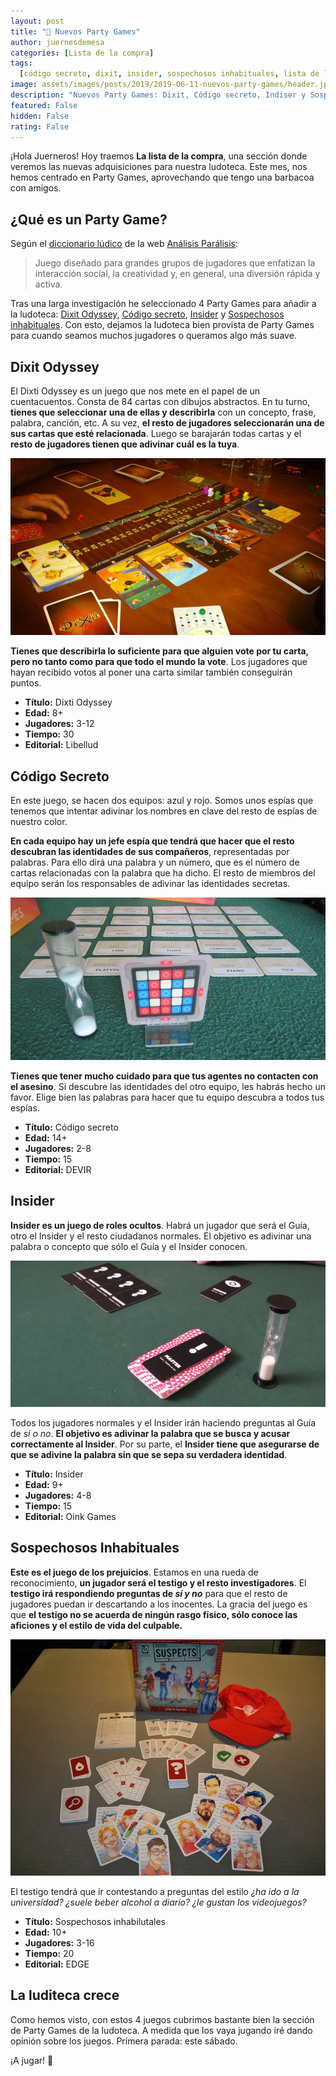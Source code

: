 ```yaml
---
layout: post
title: "🤑 Nuevos Party Games"
author: juernesdemesa
categories: [Lista de la compra]
tags:
  [código secreto, dixit, insider, sospechosos inhabituales, lista de la compra]
image: assets/images/posts/2019/2019-06-11-nuevos-party-games/header.jpg
description: "Nuevos Party Games: Dixit, Código secreto, Indiser y Sospechoso inhabituales"
featured: False
hidden: False
rating: False
---
```


¡Hola Juerneros! Hoy traemos **La lista de la compra**, una sección donde veremos las nuevas adquisiciones para nuestra ludoteca. Este mes, nos hemos centrado en Party Games, aprovechando que tengo una barbacoa con amigos.

## ¿Qué es un Party Game?

Según el [diccionario lúdico](http://analisisparalisis.es/diccionario-ludico/) de la web [Análisis Parálisis](http://analisisparalisis.es/):

> Juego diseñado para grandes grupos de jugadores que enfatizan la interacción social, la creatividad y, en general, una diversión rápida y activa.

Tras una larga investigación he seleccionado 4 Party Games para añadir a la ludoteca: [Dixit Odyssey](https://www.boardgamegeek.com/boardgame/92828/dixit-odyssey), [Código secreto](https://www.boardgamegeek.com/boardgame/178900/codenames), [Insider](https://www.boardgamegeek.com/boardgame/206051/insider) y [Sospechosos inhabituales](https://www.boardgamegeek.com/boardgame/178570/unusual-suspects). Con esto, dejamos la ludoteca bien provista de Party Games para cuando seamos muchos jugadores o queramos algo más suave.

## Dixit Odyssey

El Dixti Odyssey es un juego que nos mete en el papel de un cuentacuentos. Consta de 84 cartas con dibujos abstractos. En tu turno, **tienes que seleccionar una de ellas y describirla** con un concepto, frase, palabra, canción, etc. A su vez, **el resto de jugadores seleccionarán una de sus cartas que esté relacionada**. Luego se barajarán todas cartas y el **resto de jugadores tienen que adivinar cuál es la tuya**.

![Dixit: Odyssey](/assets/images/posts/2019/2019-06-11-nuevos-party-games/dixit-odyssey.jpg)

**Tienes que describirla lo suficiente para que alguien vote por tu carta, pero no tanto como para que todo el mundo la vote**. Los jugadores que hayan recibido votos al poner una carta similar también conseguirán puntos.

- **Título:** Dixti Odyssey
- **Edad:** 8+
- **Jugadores:** 3-12
- **Tiempo:** 30
- **Editorial:** Libellud

## Código Secreto

En este juego, se hacen dos equipos: azul y rojo. Somos unos espías que tenemos que intentar adivinar los nombres en clave del resto de espías de nuestro color.

**En cada equipo hay un jefe espía que tendrá que hacer que el resto descubran las identidades de sus compañeros**, representadas por palabras. Para ello dirá una palabra y un número, que es el número de cartas relacionadas con la palabra que ha dicho. El resto de miembros del equipo serán los responsables de adivinar las identidades secretas.

![Código secreto](/assets/images/posts/2019/2019-06-11-nuevos-party-games/codenames.jpg)

**Tienes que tener mucho cuidado para que tus agentes no contacten con el asesino**. Si descubre las identidades del otro equipo, les habrás hecho un favor. Elige bien las palabras para hacer que tu equipo descubra a todos tus espías.

- **Título:** Código secreto
- **Edad:** 14+
- **Jugadores:** 2-8
- **Tiempo:** 15
- **Editorial:** DEVIR

## Insider

**Insider es un juego de roles ocultos**. Habrá un jugador que será el Guía, otro el Insider y el resto ciudadanos normales. El objetivo es adivinar una palabra o concepto que sólo el Guía y el Insider conocen.

![Insider](/assets/images/posts/2019/2019-06-11-nuevos-party-games/insider.jpg)

Todos los jugadores normales y el Insider irán haciendo preguntas al Guía de _sí o no_. **El objetivo es adivinar la palabra que se busca y acusar correctamente al Insider**. Por su parte, el **Insider tiene que asegurarse de que se adivine la palabra sin que se sepa su verdadera identidad**.

- **Título:** Insider
- **Edad:** 9+
- **Jugadores:** 4-8
- **Tiempo:** 15
- **Editorial:** Oink Games

## Sospechosos Inhabituales

**Este es el juego de los prejuicios**. Estamos en una rueda de reconocimiento, **un jugador será el testigo y el resto investigadores**. El **testigo irá respondiendo preguntas de _sí y no_** para que el resto de jugadores puedan ir descartando a los inocentes. La gracia del juego es que **el testigo no se acuerda de ningún rasgo físico, sólo conoce las aficiones y el estilo de vida del culpable.**

![Insider](/assets/images/posts/2019/2019-06-11-nuevos-party-games/sospechosos.jpg)

El testigo tendrá que ir contestando a preguntas del estilo _¿ha ido a la universidad? ¿suele beber alcohol a diario? ¿le gustan los videojuegos?_

- **Título:** Sospechosos inhabilutales
- **Edad:** 10+
- **Jugadores:** 3-16
- **Tiempo:** 20
- **Editorial:** EDGE

## La luditeca crece

Como hemos visto, con estos 4 juegos cubrimos bastante bien la sección de Party Games de la ludoteca. A medida que los vaya jugando iré dando opinión sobre los juegos. Primera parada: este sábado.

¡A jugar! 🎲
